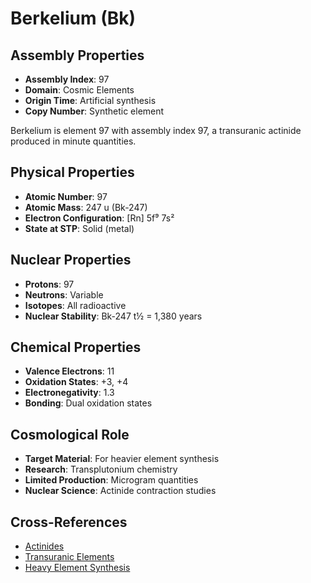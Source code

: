 # Berkelium (Bk)

## Assembly Properties
- **Assembly Index**: 97
- **Domain**: Cosmic Elements
- **Origin Time**: Artificial synthesis
- **Copy Number**: Synthetic element

Berkelium is element 97 with assembly index 97, a transuranic actinide produced in minute quantities.

## Physical Properties
- **Atomic Number**: 97
- **Atomic Mass**: 247 u (Bk-247)
- **Electron Configuration**: [Rn] 5f⁹ 7s²
- **State at STP**: Solid (metal)

## Nuclear Properties
- **Protons**: 97
- **Neutrons**: Variable
- **Isotopes**: All radioactive
- **Nuclear Stability**: Bk-247 t½ = 1,380 years

## Chemical Properties
- **Valence Electrons**: 11
- **Oxidation States**: +3, +4
- **Electronegativity**: 1.3
- **Bonding**: Dual oxidation states

## Cosmological Role
- **Target Material**: For heavier element synthesis
- **Research**: Transplutonium chemistry
- **Limited Production**: Microgram quantities
- **Nuclear Science**: Actinide contraction studies

## Cross-References
- [Actinides](/domains/cosmic/elements/actinides.md)
- [Transuranic Elements](/domains/cosmic/elements/transuranics.md)
- [Heavy Element Synthesis](/domains/cosmic/processes/heavy_synthesis.md)